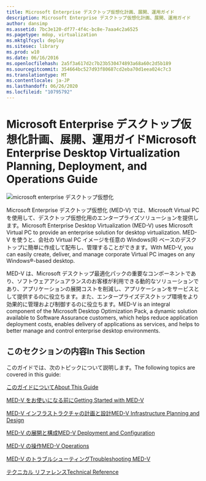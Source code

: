 ```yaml
---
title: Microsoft Enterprise デスクトップ仮想化計画、展開、運用ガイド
description: Microsoft Enterprise デスクトップ仮想化計画、展開、運用ガイド
author: dansimp
ms.assetid: 7bc3e120-df77-4f4c-bc8e-7aaa4c2a6525
ms.pagetype: mdop, virtualization
ms.mktglfcycl: deploy
ms.sitesec: library
ms.prod: w10
ms.date: 06/16/2016
ms.openlocfilehash: 2a5f3a617d2c7b23b530474893a68a60c2d5b189
ms.sourcegitcommit: 354664bc527d93f80687cd2eba70d1eea024c7c3
ms.translationtype: MT
ms.contentlocale: ja-JP
ms.lasthandoff: 06/26/2020
ms.locfileid: "10795792"
---
```

# <span data-ttu-id="6e482-103">Microsoft Enterprise デスクトップ仮想化計画、展開、運用ガイド</span><span class="sxs-lookup"><span data-stu-id="6e482-103">Microsoft Enterprise Desktop Virtualization Planning, Deployment, and Operations Guide</span></span>


![microsoft enterprise デスクトップ仮想化](images/medv.gif)

<span data-ttu-id="6e482-105">Microsoft Enterprise デスクトップ仮想化 (MED-V) では、Microsoft Virtual PC を使用して、デスクトップ仮想化用のエンタープライズソリューションを提供します。</span><span class="sxs-lookup"><span data-stu-id="6e482-105">Microsoft Enterprise Desktop Virtualization (MED-V) uses Microsoft Virtual PC to provide an enterprise solution for desktop virtualization.</span></span> <span data-ttu-id="6e482-106">MED-V を使うと、会社の Virtual PC イメージを任意の Windows(R) ベースのデスクトップに簡単に作成して配布し、管理することができます。</span><span class="sxs-lookup"><span data-stu-id="6e482-106">With MED-V, you can easily create, deliver, and manage corporate Virtual PC images on any Windows®-based desktop.</span></span>

<span data-ttu-id="6e482-107">MED-V は、Microsoft デスクトップ最適化パックの重要なコンポーネントであり、ソフトウェアアシュアランスのお客様が利用できる動的なソリューションであり、アプリケーションの展開コストを削減し、アプリケーションをサービスとして提供するのに役立ちます。また、エンタープライズデスクトップ環境をより効果的に管理および制御するのに役立ちます。</span><span class="sxs-lookup"><span data-stu-id="6e482-107">MED-V is an integral component of the Microsoft Desktop Optimization Pack, a dynamic solution available to Software Assurance customers, which helps reduce application deployment costs, enables delivery of applications as services, and helps to better manage and control enterprise desktop environments.</span></span>

## <span data-ttu-id="6e482-108">このセクションの内容</span><span class="sxs-lookup"><span data-stu-id="6e482-108">In This Section</span></span>


<span data-ttu-id="6e482-109">このガイドでは、次のトピックについて説明します。</span><span class="sxs-lookup"><span data-stu-id="6e482-109">The following topics are covered in this guide:</span></span>

[<span data-ttu-id="6e482-110">このガイドについて</span><span class="sxs-lookup"><span data-stu-id="6e482-110">About This Guide</span></span>](about-this-guidemedv.md)

[<span data-ttu-id="6e482-111">MED-V をお使いになる前に</span><span class="sxs-lookup"><span data-stu-id="6e482-111">Getting Started with MED-V</span></span>](getting-started-with-med-v.md)

[<span data-ttu-id="6e482-112">MED-V インフラストラクチャの計画と設計</span><span class="sxs-lookup"><span data-stu-id="6e482-112">MED-V Infrastructure Planning and Design</span></span>](med-v-infrastructure-planning-and-design.md)

[<span data-ttu-id="6e482-113">MED-V の展開と構成</span><span class="sxs-lookup"><span data-stu-id="6e482-113">MED-V Deployment and Configuration</span></span>](med-v-deployment-and-configuration.md)

[<span data-ttu-id="6e482-114">MED-V の操作</span><span class="sxs-lookup"><span data-stu-id="6e482-114">MED-V Operations</span></span>](med-v-operations.md)

[<span data-ttu-id="6e482-115">MED-V のトラブルシューティング</span><span class="sxs-lookup"><span data-stu-id="6e482-115">Troubleshooting MED-V</span></span>](troubleshooting-med-v.md)

[<span data-ttu-id="6e482-116">テクニカル リファレンス</span><span class="sxs-lookup"><span data-stu-id="6e482-116">Technical Reference</span></span>](technical-referencemedv-10-sp1.md)

 

 





